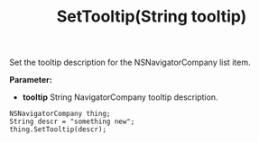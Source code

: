 ﻿---
uid: crmscript_ref_NSNavigatorCompany_SetTooltip
title: SetTooltip(String tooltip)
intellisense: NSNavigatorCompany.SetTooltip
keywords: NSNavigatorCompany, SetTooltip
so.topic: reference
---

Set the tooltip description for the NSNavigatorCompany list item.

**Parameter:** 
 - **tooltip** String NavigatorCompany tooltip description.

```crmscript
NSNavigatorCompany thing;
String descr = "something new";
thing.SetTooltip(descr);
```

